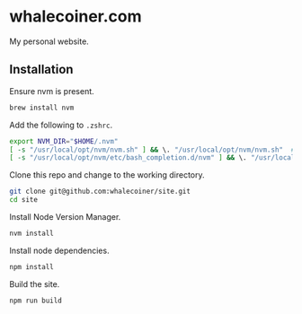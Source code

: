 # whalecoiner.com

My personal website.

## Installation

Ensure nvm is present.

```bash
brew install nvm
```

Add the following to `.zshrc`.
```bash
export NVM_DIR="$HOME/.nvm"
[ -s "/usr/local/opt/nvm/nvm.sh" ] && \. "/usr/local/opt/nvm/nvm.sh"  # This loads nvm
[ -s "/usr/local/opt/nvm/etc/bash_completion.d/nvm" ] && \. "/usr/local/opt/nvm/etc/bash_completion.d/nvm"  # This loads nvm bash_completion
```

Clone this repo and change to the working directory.

```bash
git clone git@github.com:whalecoiner/site.git
cd site
```

Install Node Version Manager.

```bash
nvm install
```

Install node dependencies.

```bash
npm install
```

Build the site.

```bash
npm run build
```


